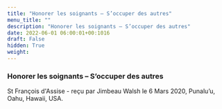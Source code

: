 ```yaml
---
title: "Honorer les soignants – S’occuper des autres"
menu_title: ""
description: "Honorer les soignants – S’occuper des autres"
date: 2022-06-01 06:00:01+00:1016
draft: False
hidden: True
weight:
---
```

### Honorer les soignants – S’occuper des autres

St François d'Assise - reçu par Jimbeau Walsh le 6 Mars 2020, Punalu’u, Oahu, Hawaii, USA.



